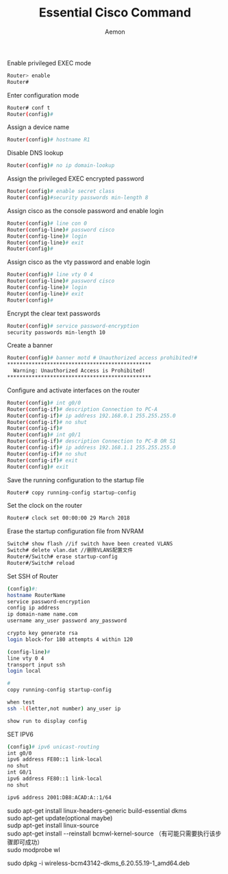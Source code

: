 ﻿---
layout: post
title: Essential Cisco Command
categories: Network
tags: router
author: Aemon
description: Here is a list of commonly used CISCO device configuration commands, because too many are hard to remember, so write here for enquiries when necessary.
---

Enable privileged EXEC mode
```bash
Router> enable
Router#
```

Enter configuration mode
```bash
Router# conf t
Router(config)#
```

Assign a device name
```bash
Router(config)# hostname R1
```

Disable DNS lookup
```bash
Router(config)# no ip domain-lookup
```

Assign the privileged EXEC encrypted password
```bash
Router(config)# enable secret class
Router(config)#security passwords min-length 8
```

Assign cisco as the console password and enable login
```bash
Router(config)# line con 0
Router(config-line)# password cisco
Router(config-line)# login
Router(config-line)# exit
Router(config)# 
```

Assign cisco as the vty password and enable login
```bash
Router(config)# line vty 0 4
Router(config-line)# password cisco
Router(config-line)# login
Router(config-line)# exit
Router(config)# 
```

Encrypt the clear text passwords
```bash
Router(config)# service password-encryption
security passwords min-length 10
```

Create a banner
```bash
Router(config)# banner motd # Unauthorized access prohibited!#
***********************************************
  Warning: Unauthorized Access is Prohibited!
***********************************************
```

Configure and activate interfaces on the router
```bash
Router(config)# int g0/0
Router(config-if)# description Connection to PC-A
Router(config-if)# ip address 192.168.0.1 255.255.255.0
Router(config-if)# no shut
Router(config-if)#
Router(config)# int g0/1
Router(config-if)# description Connection to PC-B OR S1
Router(config-if)# ip address 192.168.1.1 255.255.255.0
Router(config-if)# no shut
Router(config-if)# exit
Router(config)# exit
```

Save the running configuration to the startup file
```bash
Router# copy running-config startup-config
```

Set the clock on the router
```bash
Router# clock set 00:00:00 29 March 2018
```

Erase the startup configuration file from NVRAM
```bash
Switch# show flash //if switch have been created VLANS
Switch# delete vlan.dat //删除VLANS配置文件
Router#/Switch# erase startup-config
Router#/Switch# reload
```
Set SSH of Router
```bash
(config)#:
hostname RouterName
service password-encryption
config ip address
ip domain-name name.com
username any_user password any_password

crypto key generate rsa
login block-for 180 attempts 4 within 120

(config-line)#
line vty 0 4
transport input ssh
login local

#
copy running-config startup-config

when test
ssh -l(letter,not number) any_user ip

show run to display config
```

SET IPV6
```bash
(config)# ipv6 unicast-routing
int g0/0
ipv6 address FE80::1 link-local
no shut
int G0/1
ipv6 address FE80::1 link-local
no shut

ipv6 address 2001:DB8:ACAD:A::1/64
```


sudo apt-get install linux-headers-generic build-essential dkms    
sudo apt-get update(optional maybe)    
sudp apt-get install linux-source    
sudo apt-get install --reinstall bcmwl-kernel-source （有可能只需要执行该步骤即可成功）  
sudo modprobe wl    
    
sudo dpkg -i wireless-bcm43142-dkms_6.20.55.19-1_amd64.deb  
